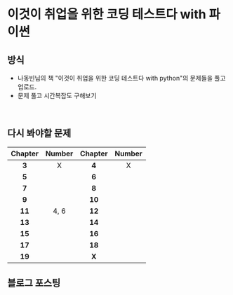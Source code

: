 # 이것이 취업을 위한 코딩 테스트다 with 파이썬

## 방식
* 나동빈님의 책 "이것이 취업을 위한 코딩 테스트다 with python"의 문제들을 풀고 업로드.
* 문제 풀고 시간복잡도 구해보기

</br>

## 다시 봐야할 문제

| Chapter | Number | Chapter | Number |
| :------:| :-----:| :------:| :-----:| 
| **3** | X | **4** | X |
| **5** |  | **6** |   |
| **7** |  | **8** |   |
| **9** |  | **10** |   |
| **11** | 4, 6 | **12** |   |
| **13** |  | **14** |   |
| **15** |  | **16** |   |
| **17** |  | **18** |   |
| **19** |  |  **X** |   |

## 블로그 포스팅

